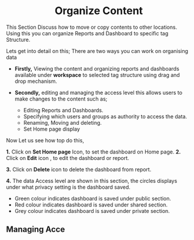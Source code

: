 

<center><h1>Organize Content</h1></center>

This Section Discuss how to move or copy contents to other locations. Using this you can organize Reports and Dashboard to specific tag Structure.

Lets get into detail on this;
There are two ways you can work on organising data 
 - **Firstly,** Viewing the content and organizing reports and dashboards  available under **workspace** to selected tag structure using drag and drop mechanism.

 - **Secondly,** editing and managing the access level this allows users to make changes to the content such as;

   - Editing Reports and Dashboards.
   -  Specifying which users and groups as  authority to access the data.
   -  Renaming, Moving and deleting. 
    - Set Home page display

Now Let us see how top do this,

**1.** Click on **Set Home page** Icon, to set the dashboard on Home page.
**2.** Click on  **Edit**  icon , to edit the dashboard or report.

**3.** Click on  **Delete**  icon to delete the dashboard from report.

**4.** The data Access level are shown in this section, the circles displays under what privacy setting is the dashboard saved.

 -   Green colour indicates dashboard is saved under public section.
 -   Red colour indicates dashboard is saved under shared section.
-   Grey colour indicates dashboard is saved under private section.

## Managing Acce
<!--stackedit_data:
eyJoaXN0b3J5IjpbMzIwOTA2NTgsMjA4NDYzODkyMCwxMTE3NT
E5NzkwXX0=
-->